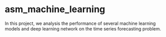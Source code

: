 # asm_machine_learning
 In this project, we analysis the performance of several machine learning models and deep learning network on the time series forecasting problem.
